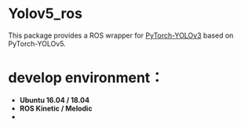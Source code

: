 # Yolov5_ros

This package provides a ROS wrapper for [PyTorch-YOLOv3](https://github.com/ultralytics/yolov5) based on PyTorch-YOLOv5.

# develop environment：
- __Ubuntu 16.04 / 18.04__
- __ROS Kinetic / Melodic__
- 
